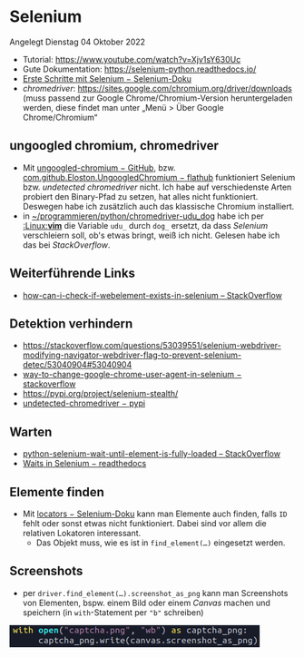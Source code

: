 # Selenium
Angelegt Dienstag 04 Oktober 2022


* Tutorial: <https://www.youtube.com/watch?v=Xjv1sY630Uc>
* Gute Dokumentation: <https://selenium-python.readthedocs.io/>
* [Erste Schritte mit Selenium − Selenium-Doku](https://www.selenium.dev/documentation/webdriver/getting_started/first_script/)
* *chromedriver*: <https://sites.google.com/chromium.org/driver/downloads> (muss passend zur Google Chrome/Chromium-Version heruntergeladen werden, diese findet man unter „Menü > Über Google Chrome/Chromium“


ungoogled chromium, chromedriver
--------------------------------

* Mit [ungoogled-chromium − GitHub](https://github.com/ungoogled-software/ungoogled-chromium), bzw. [com.github.Eloston.UngoogledChromium − flathub](https://flathub.org/apps/details/com.github.Eloston.UngoogledChromium) funktioniert Selenium bzw. *undetected chromedriver* nicht. Ich habe auf verschiedenste Arten probiert den Binary-Pfad zu setzen, hat alles nicht funktioniert. Deswegen habe ich zusätzlich auch das klassische Chromium installiert.
* in [~/programmieren/python/chromedriver-udu_dog](file:///home/philipp/programmieren/python/chromedriver-udu_dog) habe ich per [:Linux:**vim**]() die Variable ``udu_`` durch ``dog_`` ersetzt, da dass *Selenium* verschleiern soll, ob's etwas bringt, weiß ich nicht. Gelesen habe ich das bei *StackOverflow*.


Weiterführende Links
--------------------

* [how-can-i-check-if-webelement-exists-in-selenium – StackOverflow](https://stackoverflow.com/questions/56565642/how-can-i-check-if-webelement-exists-in-selenium)


Detektion verhindern
--------------------

* <https://stackoverflow.com/questions/53039551/selenium-webdriver-modifying-navigator-webdriver-flag-to-prevent-selenium-detec/53040904#53040904>
* [way-to-change-google-chrome-user-agent-in-selenium − stackoverflow](https://stackoverflow.com/questions/49565042/way-to-change-google-chrome-user-agent-in-selenium/49565254#49565254)
* <https://pypi.org/project/selenium-stealth/>
* [undetected-chromedriver − pypi](https://pypi.org/project/undetected-chromedriver/)


Warten
------

* [python-selenium-wait-until-element-is-fully-loaded – StackOverflow](https://stackoverflow.com/questions/50468629/python-selenium-wait-until-element-is-fully-loaded)
* [Waits in Selenium − readthedocs](https://selenium-python.readthedocs.io/waits.html)


Elemente finden
---------------

* Mit [locators − Selenium-Doku](https://www.selenium.dev/documentation/webdriver/elements/locators) kann man Elemente auch finden, falls ``ID`` fehlt oder sonst etwas nicht funktioniert. Dabei sind vor allem die relativen Lokatoren interessant.
	* Das Objekt muss, wie es ist in ``find_element(…)`` eingesetzt werden.


Screenshots
-----------

* per ``driver.find_element(…).screenshot_as_png`` kann man Screenshots von Elementen, bspw. einem Bild oder einem *Canvas* machen und speichern (in ``with``-Statement per ``"b"`` schreiben)

![](./Selenium/pasted_image.png)


